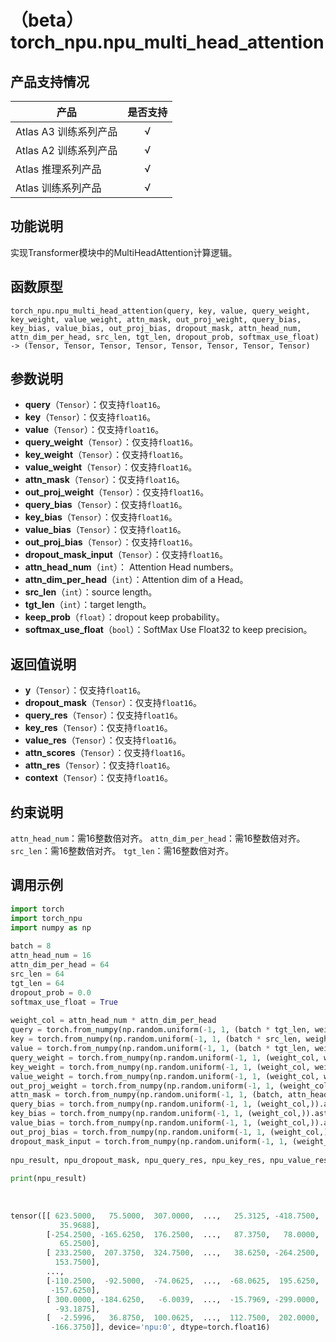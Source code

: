 # （beta）torch_npu.npu_multi_head_attention

## 产品支持情况

| 产品                                                         | 是否支持 |
| ------------------------------------------------------------ | :------: |
|<term>Atlas A3 训练系列产品</term>            |    √     |
|<term>Atlas A2 训练系列产品</term>  | √   |
|<term>Atlas 推理系列产品</term>                                       |    √     |
|<term>Atlas 训练系列产品</term>                                       |    √     |

## 功能说明

实现Transformer模块中的MultiHeadAttention计算逻辑。

## 函数原型

```
torch_npu.npu_multi_head_attention(query, key, value, query_weight, key_weight, value_weight, attn_mask, out_proj_weight, query_bias, key_bias, value_bias, out_proj_bias, dropout_mask, attn_head_num, attn_dim_per_head, src_len, tgt_len, dropout_prob, softmax_use_float) -> (Tensor, Tensor, Tensor, Tensor, Tensor, Tensor, Tensor, Tensor)
```


## 参数说明

- **query**（`Tensor`）：仅支持`float16`。
- **key**（`Tensor`）：仅支持`float16`。
- **value**（`Tensor`）：仅支持`float16`。
- **query_weight**（`Tensor`）：仅支持`float16`。
- **key_weight**（`Tensor`）：仅支持`float16`。
- **value_weight**（`Tensor`）：仅支持`float16`。
- **attn_mask**（`Tensor`）：仅支持`float16`。
- **out_proj_weight**（`Tensor`）：仅支持`float16`。
- **query_bias**（`Tensor`）：仅支持`float16`。
- **key_bias**（`Tensor`）：仅支持`float16`。
- **value_bias**（`Tensor`）：仅支持`float16`。
- **out_proj_bias**（`Tensor`）：仅支持`float16`。
- **dropout_mask_input**（`Tensor`）：仅支持`float16`。
- **attn_head_num**（`int`）： Attention Head numbers。
- **attn_dim_per_head**（`int`）：Attention dim of a Head。
- **src_len**（`int`）：source length。
- **tgt_len**（`int`）：target length。
- **keep_prob**（`float`）：dropout keep probability。
- **softmax_use_float**（`bool`）：SoftMax Use Float32 to keep precision。

## 返回值说明

- **y**（`Tensor`）：仅支持`float16`。
- **dropout_mask**（`Tensor`）：仅支持`float16`。
- **query_res**（`Tensor`）：仅支持`float16`。
- **key_res**（`Tensor`）：仅支持`float16`。
- **value_res**（`Tensor`）：仅支持`float16`。
- **attn_scores**（`Tensor`）：仅支持`float16`。
- **attn_res**（`Tensor`）：仅支持`float16`。
- **context**（`Tensor`）：仅支持`float16`。

## 约束说明

`attn_head_num`：需16整数倍对齐。
`attn_dim_per_head`：需16整数倍对齐。
`src_len`：需16整数倍对齐。
`tgt_len`：需16整数倍对齐。


## 调用示例

```python
import torch
import torch_npu
import numpy as np
 
batch = 8
attn_head_num = 16
attn_dim_per_head = 64
src_len = 64
tgt_len = 64
dropout_prob = 0.0
softmax_use_float = True
 
weight_col = attn_head_num * attn_dim_per_head
query = torch.from_numpy(np.random.uniform(-1, 1, (batch * tgt_len, weight_col)).astype("float16")).npu()
key = torch.from_numpy(np.random.uniform(-1, 1, (batch * src_len, weight_col)).astype("float16")).npu()
value = torch.from_numpy(np.random.uniform(-1, 1, (batch * tgt_len, weight_col)).astype("float16")).npu()
query_weight = torch.from_numpy(np.random.uniform(-1, 1, (weight_col, weight_col)).astype("float16")).npu()
key_weight = torch.from_numpy(np.random.uniform(-1, 1, (weight_col, weight_col)).astype("float16")).npu()
value_weight = torch.from_numpy(np.random.uniform(-1, 1, (weight_col, weight_col)).astype("float16")).npu()
out_proj_weight = torch.from_numpy(np.random.uniform(-1, 1, (weight_col, weight_col)).astype("float16")).npu()
attn_mask = torch.from_numpy(np.random.uniform(-1, 1, (batch, attn_head_num, tgt_len, src_len)).astype("float16")).npu()
query_bias = torch.from_numpy(np.random.uniform(-1, 1, (weight_col,)).astype("float16")).npu()
key_bias = torch.from_numpy(np.random.uniform(-1, 1, (weight_col,)).astype("float16")).npu()
value_bias = torch.from_numpy(np.random.uniform(-1, 1, (weight_col,)).astype("float16")).npu()
out_proj_bias = torch.from_numpy(np.random.uniform(-1, 1, (weight_col,)).astype("float16")).npu()
dropout_mask_input = torch.from_numpy(np.random.uniform(-1, 1, (weight_col,)).astype("float16")).npu()
            
npu_result, npu_dropout_mask, npu_query_res, npu_key_res, npu_value_res, npu_attn_scores, npu_attn_res, npu_context = torch_npu.npu_multi_head_attention (query, key, value, query_weight, key_weight, value_weight, attn_mask, out_proj_weight, query_bias, key_bias, value_bias, out_proj_bias,  dropout_mask_input, attn_head_num, attn_dim_per_head, src_len, tgt_len, dropout_prob, softmax_use_float)
 
print(npu_result)
 
 
 
tensor([[ 623.5000,   75.5000,  307.0000,  ...,   25.3125, -418.7500,
           35.9688],
        [-254.2500, -165.6250,  176.2500,  ...,   87.3750,   78.0000,
           65.2500],
        [ 233.2500,  207.3750,  324.7500,  ...,   38.6250, -264.2500,
          153.7500],
        ...,
        [-110.2500,  -92.5000,  -74.0625,  ...,  -68.0625,  195.6250,
         -157.6250],
        [ 300.0000, -184.6250,   -6.0039,  ...,  -15.7969, -299.0000,
          -93.1875],
        [  -2.5996,   36.8750,  100.0625,  ...,  112.7500,  202.0000,
         -166.3750]], device='npu:0', dtype=torch.float16)
```

